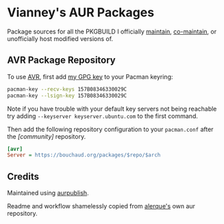 # Vianney's AUR Packages

Package sources for all the PKGBUILD I officially [maintain](https://aur.archlinux.org/packages/?SeB=m&K=vianney), [co-maintain](https://aur.archlinux.org/packages/?SeB=c&K=vianney), or unofficially host modified versions of.

## AVR Package Repository

To use [AVR](https://wiki.archlinux.org/index.php/Unofficial_user_repositories#avr), first add [my GPG key](https://pgp.mit.edu/pks/lookup?op=get&search=0x157B08346330029C) to your Pacman keyring:

```sh
pacman-key --recv-keys 157B08346330029C
pacman-key --lsign-key 157B08346330029C
```
Note if you have trouble with your default key servers not being reachable try adding `--keyserver keyserver.ubuntu.com` to the first command.

Then add the following repository configuration to your `pacman.conf` after the *[community]* repository.

```ini
[avr]
Server = https://bouchaud.org/packages/$repo/$arch
```

## Credits

Maintained using [aurpublish](https://github.com/eli-schwartz/aurpublish).

Readme and workflow shamelessly copied from [alerque's](https://github.com/alerque/aur) own aur repository.

